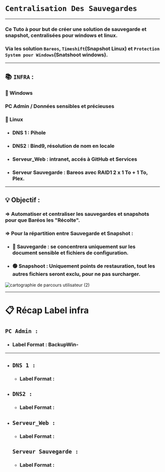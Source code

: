 # `Centralisation Des Sauvegardes`

---

### Ce Tuto à pour but de créer une solution de sauvegarde et snapshot, centralisées pour windows et linux.
### Via les solution `Bareos`, `Timeshift`(Snapshot Linux) et `Protection System pour Windows`(Snatshoot windows).


---

## :books: `INFRA` : 

### :wolf: Windows
### PC Admin / Données sensibles et précieuses


### :penguin: Linux
* ### DNS 1 : Pihole 
* ### DNS2 : Bind9, résolution de nom en locale
* ### Serveur_Web : intranet, accés à GitHub et Services
* ### Serveur Sauvegarde : Bareos avec RAID1 2 x 1 To + 1 To, Plex.

---

## :bulb: Objectif :

### => Automatiser et centraliser les sauvegardes et snapshots pour que Baréos les "Récolte".
### => Pour la répartition entre Sauvegarde et Snapshot :
* ### 🔴 Sauvegarde : se concentrera uniquement sur les document sensible et fichiers de configuration.
* ### 🟢 Snapshoot : Uniquement points de restauration, tout les autres fichiers seront exclu, pour ne pas surcharger.
![cartographie de parcours utilisateur (2)](https://github.com/user-attachments/assets/075fc795-b569-4ef6-b7c7-a65b446b7918)


---

# :clipboard: Récap Label infra


## `PC Admin :` 
  * ### Label Format : BackupWin-

---

* ## `DNS 1 :`
    * ### Label Format :
* ## `DNS2 :`
    * ### Label Format :
* ## `Serveur_Web :` 
    * ### Label Format :
  ## `Serveur Sauvegarde :`
    * ### Label Format :




























